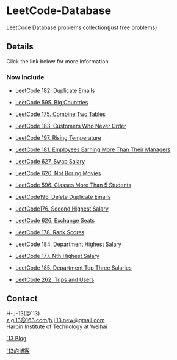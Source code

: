 LeetCode-Database
==================
LeetCode Database problems collection(just free problems)

## Details

Click the link below for more information

### Now include

* [LeetCode 182. Duplicate Emails](https://github.com/h-j-13/LeetCode-Database/blob/8e412e8d9946da14617e9d346623707f8f68357a/Soulution/LeetCode-182--Duplicate-Emails.md)

* [LeetCode 595. Big Countries](https://github.com/h-j-13/LeetCode-Database/blob/8e412e8d9946da14617e9d346623707f8f68357a/Soulution/LeetCode-595--Big-Countries.md)

* [LeetCode 175. Combine Two Tables](https://github.com/h-j-13/LeetCode-Database/blob/8e412e8d9946da14617e9d346623707f8f68357a/Soulution/LeetCode-175--Combine-Two-Tables.md)

* [LeetCode 183. Customers Who Never Order](https://github.com/h-j-13/LeetCode-Database/blob/8e412e8d9946da14617e9d346623707f8f68357a/Soulution/LeetCode-183--Customers-Who-Never-Order.md)

* [LeetCode 197. Rising Temperature](https://github.com/h-j-13/LeetCode-Database/blob/8e412e8d9946da14617e9d346623707f8f68357a/Soulution/LeetCode-197--Rising-Temperature.md)

* [LeetCode 181. Employees Earning More Than Their Managers](https://github.com/h-j-13/LeetCode-Database/blob/8e412e8d9946da14617e9d346623707f8f68357a/Soulution/LeetCode-181--Employees-Earning-More-Than-Their-Managers.md)

* [LeetCode 627. Swap Salary](https://github.com/h-j-13/LeetCode-Database/blob/f457d5ca589d69a7098559f6a3908352b56b819d/Soulution/LeetCode%20627.%20Swap%20Salary.md)

* [LeetCode 620. Not Boring Movies](https://github.com/h-j-13/LeetCode-Database/blob/f457d5ca589d69a7098559f6a3908352b56b819d/Soulution/LeetCode%20620.%20Not%20Boring%20Movies.md)

* [LeetCode 596. Classes More Than 5 Students](https://github.com/h-j-13/LeetCode-Database/blob/f457d5ca589d69a7098559f6a3908352b56b819d/Soulution/LeetCode%20596.%20Classes%20More%20Than%205%20Students.md)

* [LeetCode196. Delete Duplicate Emails](https://github.com/h-j-13/LeetCode-Database/blob/f457d5ca589d69a7098559f6a3908352b56b819d/Soulution/LeetCode196.%20Delete%20Duplicate%20Emails.md)

* [LeetCode176. Second Highest Salary](https://github.com/h-j-13/LeetCode-Database/blob/f457d5ca589d69a7098559f6a3908352b56b819d/Soulution/LeetCode176.%20Second%20Highest%20Salary.md)

* [LeetCode 626. Exchange Seats](https://github.com/h-j-13/LeetCode-Database/blob/a71a9ec6f6fab32aba35c10fa35d6dc09be92909/Soulution/LeetCode%20626.%20Exchange%20Seats.md)

* [LeetCode 178. Rank Scores](https://github.com/h-j-13/LeetCode-Database/blob/a71a9ec6f6fab32aba35c10fa35d6dc09be92909/Soulution/LeetCode%20178.%20Rank%20Scores.md)

* [LeetCode 184. Department Highest Salary](https://github.com/h-j-13/LeetCode-Database/blob/a71a9ec6f6fab32aba35c10fa35d6dc09be92909/Soulution/LeetCode%20184.%20Department%20Highest%20Salary.md)

* [LeetCode 177. Nth Highest Salary](https://github.com/h-j-13/LeetCode-Database/blob/a71a9ec6f6fab32aba35c10fa35d6dc09be92909/Soulution/LeetCode%20177.%20Nth%20Highest%20Salary.md)

* [LeetCode 185. Department Top Three Salaries](https://github.com/h-j-13/LeetCode-Database/blob/52ac2f774a469341a632417763b6ff74b46b16d1/Soulution/LeetCode%20185.%20Department%20Top%20Three%20Salaries.md)

* [LeetCode 262. Trips and Users](https://github.com/h-j-13/LeetCode-Database/blob/52ac2f774a469341a632417763b6ff74b46b16d1/Soulution/LeetCode%20262.%20Trips%20and%20Users.md)


## Contact

H-J-13(@`13)                                         
z.g.13@163.com/h.j.13.new@gmail.com                 
Harbin Institute of Technology at Weihai     

[`13 Blog](http://houjie13.com/)  

[`13的博客](http://www.jianshu.com/u/75156f101757)